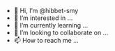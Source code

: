 - 👋 Hi, I’m @hibbet-smy
- 👀 I’m interested in ...
- 🌱 I’m currently learning ...
- 💞️ I’m looking to collaborate on ...
- 📫 How to reach me ...

<!---
hibbet-smy/hibbet-smy is a ✨ special ✨ repository because its `README.md` (this file) appears on your GitHub profile.
You can click the Preview link to take a look at your changes.
--->
